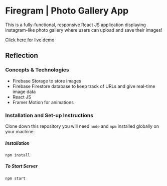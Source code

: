 # Firegram | Photo Gallery App
 <p> This is a fully-functional, responsive React JS application displaying instagram-like photo gallery where users can upload and save their images!</p>
<p>
  <a target="_blank" rel="noopener noreferrer" href="https://sprightly-kitsune-295147.netlify.app/">Click here for live demo</a>
</p>


## Reflection 
### Concepts & Technologies
 <ul>
  <li>Firebase Storage to store images</li>
  <li>Firebase Firestore database to keep track of URLs and give real-time image data </li>
  <li>React JS</li>
  <li>Framer Motion for animations</li>
  </ul>
  <h3> Installation and Set-up Instructions</h3>
  <p>Clone down this repository you will need <code>node</code> and <code>npm</code> installed globally on your machine.</p>
 <h5>Installation</h5>
 <p><code>npm install</code></p>
 <h5>To Start Server</h5>
 <p><code>npm start</code></p>
